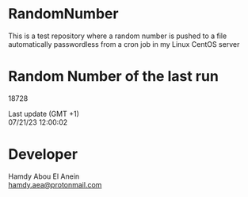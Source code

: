 # RandomNumber    
This is a test repository where a random number is pushed to a file automatically passwordless from a cron job in my Linux CentOS server    
# Random Number of the last run   
18728
      
Last update (GMT +1)    
07/21/23 12:00:02
# Developer    
Hamdy Abou El Anein   
hamdy.aea@protonmail.com
